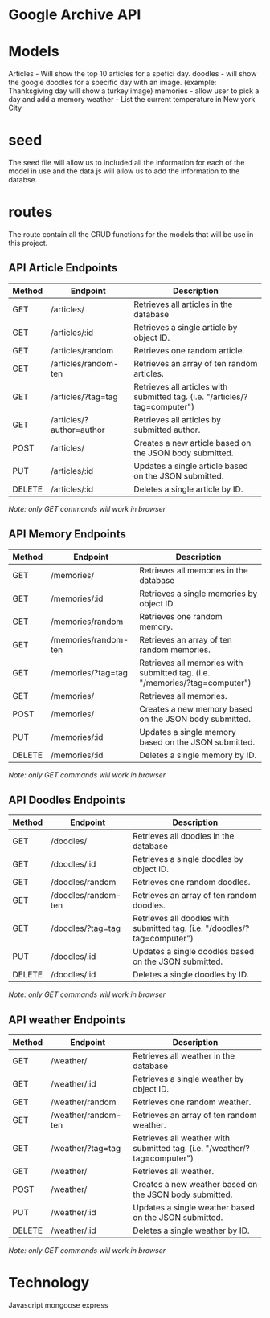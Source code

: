 # Google Archive API

# Models
Articles - Will show the top 10 articles for a spefici day.
doodles - will show the google doodles for a specific day with an image. (example: Thanksgiving day will show a turkey image)
memories - allow user to pick a day and add a memory
weather - List the current temperature in New york City

# seed 
 The seed file will allow us to included all the information for each of the model in use and the data.js will allow us to add the information to the databse.

# routes
The route contain all the CRUD functions for the models that will be use in this project.

## API Article Endpoints

| Method | Endpoint         | Description             |
| ------ | ---------------- | ----------------------- |
| GET    | /articles/             | Retrieves all articles in the database   |
| GET    | /articles/:id          | Retrieves a single article by object ID.  |
| GET    | /articles/random   | Retrieves one random article. |
| GET    | /articles/random-ten | Retrieves an array of ten random articles.  |
| GET    | /articles/?tag=tag | Retrieves all articles with submitted tag. (i.e. "/articles/?tag=computer")  |
| GET    | /articles/?author=author | Retrieves all articles by submitted author.  |
| POST  | /articles/ | Creates a new article based on the JSON body submitted.   |
| PUT    | /articles/:id | Updates a single article based on the JSON submitted.    |
| DELETE | /articles/:id | Deletes a single article by ID.    |

*Note: only GET commands will work in browser*

## API Memory Endpoints

| Method | Endpoint         | Description             |
| ------ | ---------------- | ----------------------- |
| GET    | /memories/             | Retrieves all memories in the database   |
| GET    | /memories/:id          | Retrieves a single memories by object ID.  |
| GET    | /memories/random   | Retrieves one random memory. |
| GET    | /memories/random-ten | Retrieves an array of ten random memories.  |
| GET    | /memories/?tag=tag | Retrieves all memories with submitted tag. (i.e. "/memories/?tag=computer")  |
| GET    | /memories/ | Retrieves all memories.  |
| POST  | /memories/ | Creates a new memory based on the JSON body submitted.   |
| PUT    | /memories/:id | Updates a single memory based on the JSON submitted.    |
| DELETE | /memories/:id | Deletes a single memory by ID.    |

*Note: only GET commands will work in browser*

## API Doodles Endpoints

| Method | Endpoint         | Description             |
| ------ | ---------------- | ----------------------- |
| GET    | /doodles/             | Retrieves all doodles in the database   |
| GET    | /doodles/:id          | Retrieves a single doodles by object ID.  |
| GET    | /doodles/random   | Retrieves one random doodles. |
| GET    | /doodles/random-ten | Retrieves an array of ten random doodles.  |
| GET    | /doodles/?tag=tag | Retrieves all doodles with submitted tag. (i.e. "/doodles/?tag=computer")  |
| PUT    | /doodles/:id | Updates a single doodles based on the JSON submitted.    |
| DELETE | /doodles/:id | Deletes a single doodles by ID.    |

*Note: only GET commands will work in browser*

## API weather Endpoints

| Method | Endpoint         | Description             |
| ------ | ---------------- | ----------------------- |
| GET    | /weather/             | Retrieves all weather in the database   |
| GET    | /weather/:id          | Retrieves a single weather by object ID.  |
| GET    | /weather/random   | Retrieves one random weather. |
| GET    | /weather/random-ten | Retrieves an array of ten random weather.  |
| GET    | /weather/?tag=tag | Retrieves all weather with submitted tag. (i.e. "/weather/?tag=computer")  |
| GET    | /weather/ | Retrieves all weather.  |
| POST  | /weather/ | Creates a new weather based on the JSON body submitted.   |
| PUT    | /weather/:id | Updates a single weather based on the JSON submitted.    |
| DELETE | /weather/:id | Deletes a single weather by ID.    |

*Note: only GET commands will work in browser*

# Technology
Javascript
mongoose
express
